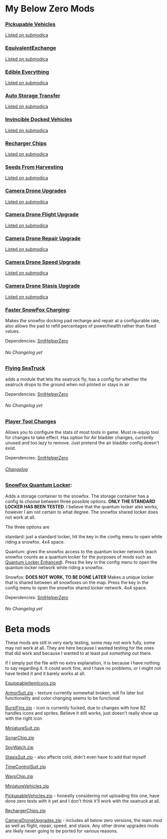 # My Below Zero Mods

### [Pickupable Vehicles](https://github.com/EldritchCarMaker/My-Subnautica-Mods/files/10714602/PickupableVehicles.zip)

[Listed on submodica](https://submodica.xyz/mods/sbz/138)


### [EquivalentExchange](https://github.com/EldritchCarMaker/My-Subnautica-Mods/files/10329026/EquivalentExchange.zip)

[Listed on submodica](https://submodica.xyz/mods/sbz/140)


### [Edible Everything](https://github.com/EldritchCarMaker/My-Subnautica-Mods/files/10329035/EdibleEverything.zip)

[Listed on submodica](https://submodica.xyz/mods/sbz/139)


### [Auto Storage Transfer](https://github.com/EldritchCarMaker/My-Subnautica-Mods/files/10714593/AutoStorageTransfer.zip)

[Listed on submodica](https://submodica.xyz/mods/sbz/150)


### [Invincible Docked Vehicles](https://github.com/EldritchCarMaker/My-Subnautica-Mods/files/10332316/InvincibleDockedVehicles.zip)

[Listed on submodica](https://submodica.xyz/mods/sbz/151)


### [Recharger Chips](https://github.com/EldritchCarMaker/My-Subnautica-Mods/files/10332357/RechargerChips.zip)

[Listed on submodica](https://submodica.xyz/mods/sbz/153)



### [Seeds From Harvesting](https://github.com/EldritchCarMaker/My-Subnautica-Mods/files/10332365/SeedsFromHarvesting.zip)

[Listed on submodica](https://submodica.xyz/mods/sbz/154)



### [Camera Drone Upgrades](https://github.com/EldritchCarMaker/My-Subnautica-Mods/files/10332371/CameraDroneUpgrades.zip)

[Listed on submodica](https://submodica.xyz/mods/sbz/155)


### [Camera Drone Flight Upgrade](https://github.com/EldritchCarMaker/My-Subnautica-Mods/files/10332386/CameraDroneFlightUpgrade.zip)

[Listed on submodica](https://submodica.xyz/mods/sbz/156)


### [Camera Drone Repair Upgrade](https://github.com/EldritchCarMaker/My-Subnautica-Mods/files/10332401/CameraDroneRepairUpgrade.zip)

[Listed on submodica](https://submodica.xyz/mods/sbz/157)


### [Camera Drone Speed Upgrade](https://github.com/EldritchCarMaker/My-Subnautica-Mods/files/10332404/CameraDroneSpeedUpgrade.zip)

[Listed on submodica](https://submodica.xyz/mods/sbz/158)


### [Camera Drone Stasis Upgrade](https://github.com/EldritchCarMaker/My-Subnautica-Mods/files/10332406/CameraDroneStasisUpgrade.zip)

[Listed on submodica](https://submodica.xyz/mods/sbz/159)


### [Faster SnowFox Charging](https://github.com/Nagorogan/My-Subnautica-Mods/files/8227669/FasterSnowFoxCharging.zip):


Makes the snowfox docking pad recharge and repair at a configurable rate, also allows the pad to refill percentages of power/health rather than fixed values.

Dependencies: [SmlHelperZero](https://www.nexusmods.com/subnauticabelowzero/mods/34)
###### No Changelog yet


### [Flying SeaTruck](https://github.com/Nagorogan/My-Subnautica-Mods/files/8694119/FlyingSeaTruck.zip)


adds a module that lets the seatruck fly, has a config for whether the seatruck drops to the ground when not piloted or stays in air

Dependencies: [SmlHelperZero](https://www.nexusmods.com/subnauticabelowzero/mods/34)
###### No Changelog yet


### [Player Tool Changes](https://github.com/EldritchCarMaker/My-Subnautica-Mods/files/10332326/PlayerToolChanges.zip)


Allows you to configure the stats of most tools in game. Must re-equip tool for changes to take effect. Has option for Air bladder changes, currently unused and too lazy to remove. Just pretend the air bladder config doesn't exist.

Dependencies: [SmlHelperZero](https://www.nexusmods.com/subnauticabelowzero/mods/34)
###### [Changelog](https://github.com/Nagorogan/My-Subnautica-Mods/blob/main/PlayerToolChanges_BZ/Changelog.md)


### [SnowFox Quantum Locker](https://github.com/Nagorogan/My-Subnautica-Mods/files/8227678/SnowFoxQuantumLocker.zip):


Adds a storage container to the snowfox. The storage container has a config to choose between three possible options. **ONLY THE STANDARD LOCKER HAS BEEN TESTED**. I believe that the quantum locker also works, however I am not certain to what degree. The snowfox shared locker does not work at all.

The three options are

standard: just a standard locker, hit the key in the config menu to open while riding a snowfox. 4x4 space.

Quantum: gives the snowfox access to the quantum locker network (each snowfox counts as a quantum locker for the purposes of mods such as [Quantum Locker Enhanced](https://www.nexusmods.com/subnauticabelowzero/mods/91)). Press the key in the config menu to open the quantum locker network while riding a snowfox.

Snowfox: **DOES NOT WORK, TO BE DONE LATER** Makes a unique locker that is shared between all snowfoxes on the map. Press the key in the config menu to open the snowfox shared locker network. 4x4 space.

Dependencies: [SmlHelperZero](https://www.nexusmods.com/subnauticabelowzero/mods/34)
###### No Changelog yet




# Beta mods

These mods are still in very early testing, some may not work fully, some may not work at all. They are here because I wanted testing for the ones that did work and because I wanted to at least put *something* out there.

If I simply put the file with no extra explanation, it is because I have nothing to say regarding it. It could work fine, and I have no problems, or I might not have tested it and it barely works at all.


[EquippableItemIcons.zip](https://github.com/EldritchCarMaker/My-Subnautica-Mods/files/10714647/EquippableItemIcons.zip)


[ArmorSuit.zip](https://github.com/EldritchCarMaker/My-Subnautica-Mods/files/10315485/ArmorSuit.zip) - texture currently somewhat broken, will fix later but functionality and color changing seems to be functional


[BurstFins.zip](https://github.com/EldritchCarMaker/My-Subnautica-Mods/files/10315488/BurstFins.zip) - icon is currently fucked, due to changes with how BZ handles icons and sprites. Believe it still works, just doesn't really show up with the right icon


[MiniatureSuit.zip](https://github.com/EldritchCarMaker/My-Subnautica-Mods/files/10315492/MiniatureSuit.zip)


[SonarChip.zip](https://github.com/EldritchCarMaker/My-Subnautica-Mods/files/10315499/SonarChip.zip)


[SpyWatch.zip](https://github.com/EldritchCarMaker/My-Subnautica-Mods/files/10315500/SpyWatch.zip)


[StasisSuit.zip](https://github.com/EldritchCarMaker/My-Subnautica-Mods/files/10315501/StasisSuit.zip) - also affects cold, didn't even have to add that myself


[TimeControlSuit.zip](https://github.com/EldritchCarMaker/My-Subnautica-Mods/files/10315504/TimeControlSuit.zip)


[WarpChip.zip](https://github.com/EldritchCarMaker/My-Subnautica-Mods/files/10714648/WarpChip.zip)


[MiniatureVehicles.zip](https://github.com/EldritchCarMaker/My-Subnautica-Mods/files/10315493/MiniatureVehicles.zip)


[PickupableVehicles.zip](https://github.com/EldritchCarMaker/My-Subnautica-Mods/files/10315494/PickupableVehicles.zip) - honestly considering not uploading this one, have done zero tests with it yet and I don't think it'll work with the seatruck at all.


[RechargerChips.zip](https://github.com/EldritchCarMaker/My-Subnautica-Mods/files/10315498/RechargerChips.zip)


[CameraDroneUpgrades.zip](https://github.com/EldritchCarMaker/My-Subnautica-Mods/files/10315506/CameraDroneUpgrades.zip) - includes all below zero versions, the main mod as well as flight, repair, speed, and stasis. Any other drone upgrades mods are likely never going to be ported for various reasons.
